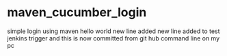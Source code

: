 # maven_cucumber_login
simple login using maven 
hello world
new line added
new line added to test jenkins trigger and this is now committed from git hub command line on my pc
